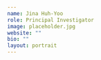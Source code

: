 ```yaml
---
name: Jina Huh-Yoo
role: Principal Investigator
image: placeholder.jpg
website: ""
bio: ""
layout: portrait
---
```

